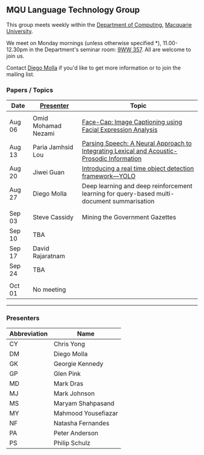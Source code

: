 
## MQU Language Technology Group


This group meets weekly within the
[Department of Computing](http://comp.mq.edu.au), [Macquarie University](https://www.mq.edu.au/).

We meet on Monday mornings (unless otherwise specified *),
11.00-12.30pm in the Department's seminar room: [9WW
357](https://www.mq.edu.au/about/contacts-and-maps/maps).  All are
welcome to join us.

Contact [Diego Molla](http://web.science.mq.edu.au/~diego/) if you'd
like to get more information or to join the mailing list. 

### Papers / Topics

Date | [Presenter](#presenters) | Topic
----- | --------- | -----
||
Aug 06 &nbsp;&nbsp; |  Omid Mohamad Nezami | [Face-Cap: Image Captioning using Facial Expression Analysis](https://arxiv.org/abs/1807.02250)
Aug 13 |  Paria Jamhsid Lou | [Parsing Speech: A Neural Approach to Integrating Lexical and Acoustic-Prosodic Information](https://arxiv.org/pdf/1704.07287.pdf)
Aug 20 |  Jiwei Guan | [Introducing a real time object detection framework—YOLO](https://pjreddie.com/media/files/papers/YOLOv3.pdf)
Aug 27 |  Diego Molla | Deep learning and deep reinforcement learning for query-based multi-document summarisation
||
Sep 03 |  Steve Cassidy | Mining the Government Gazettes
Sep 10 |  TBA | 
Sep 17 |  David Rajaratnam | 
Sep 24 |  TBA | 
||
Oct 01 |  No meeting | 

---
### Presenters

Abbreviation | Name
------------ | ----
CY | Chris Yong
DM | Diego Molla
GK | Georgie Kennedy
GP | Glen Pink
MD | Mark Dras
MJ | Mark Johnson
MS | Maryam Shahpasand
MY | Mahmood Yousefiazar
NF | Natasha Fernandes
PA | Peter Anderson
PS | Philip Schulz

